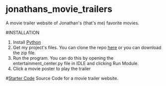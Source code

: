 # jonathans_movie_trailers
A movie trailer website of Jonathan's (that's me) favorite movies.

#INSTALLATION

1. Install [Python](https://www.python.org/)
2. Get my project's files. You can clone the repo [here](https://github.com/JonnyKarate/jonathans_movie_trailers)
   or you can download the zip file.   
3. Run the program. You can do this by opening the entertainment_center.py file in IDLE and clicking Run Module.
4. Click a movie poster to play the trailer

#[Starter Code](https://github.com/udacity/ud036_StarterCode)
Source Code for a movie trailer website.
